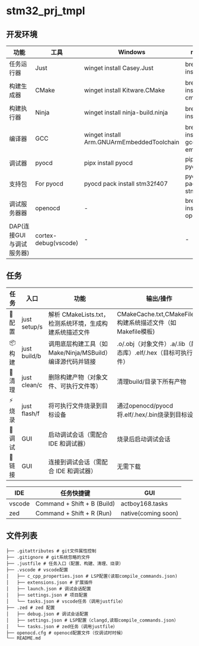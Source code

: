 # stm32_prj_tmpl

## 开发环境
| 功能 | 工具 | Windows  | macOS | Linux |
 | --- | --- | --- | --- | --- |
| 任务运行器 | Just | winget install Casey.Just | brew install just | apt install just |
| 构建生成器 | CMake | winget install Kitware.CMake | brew install cmake | apt install cmake |
| 构建执行器 | Ninja | winget install ninja-build.ninja | brew install ninja | apt install ninja-build |
| 编译器 | GCC | winget install Arm.GNUArmEmbeddedToolchain | brew install gcc-arm-embedded | apt install gcc-arm-embedded |
| 调试器 | pyocd | pipx install pyocd   | pipx install pyocd | pipx install pyocd |
| 支持包 | For pyocd | pyocd pack install stm32f407 | pyocd pack install stm32f407  | pyocd pack install stm32f407 |
| 调试服务器器 | openocd | - | brew install openocd | apt install openocd |
| DAP(连接GUI与调试服务器) | cortex-debug(vscode) | - | - | - |




## 任务
| 任务 | 入口  | 功能 | 输出/操作 |
| --- | ---- | ---- | ---- |
| 📁配置 | just setup/s | 解析 CMakeLists.txt，检测系统环境，生成构建系统描述文件 | CMakeCache.txt,CMakeFiles/,构建系统描述文件（如 Makefile模板) |
| 📦构建 | just build/b | 调用底层构建工具（如 Make/Ninja/MSBuild）​编译源代码并链接​ |.o/.obj（对象文件）.a/.lib（静态库）.elf/.hex（目标可执行文件） |
| 🧹清理 | just clean/c | 删除构建产物​（对象文件、可执行文件等） | 清理build/目录下所有产物 |
| ⚡️烧录 | just flash/f | 将可执行文件烧录到目标设备 | 通过openocd/pyocd将.elf/.hex/.bin烧录到目标设备 |
| 🐞调试 | GUI | 启动调试会话​（需配合 IDE 和调试器） | 烧录后启动调试会话 |
| 🔗链接 | GUI | 连接到调试会话​（需配合 IDE 和调试器） | 无需下载 |

| IDE | 任务快捷键 | GUI |
| --- | ---- | ---- |
| vscode | Command + Shift + B (Build)| actboy168.tasks |
| zed | Command + Shift + R (Run) | native(coming soon)|

## 文件列表
```
├── .gitattributes # git文件属性控制
├── .gitignore # git系统忽略的文件
├── .justfile # 任务入口（配置、构建、清理、烧录）
├── .vscode # vscode配置
│   ├── c_cpp_properties.json # LSP配置(读取compile_commands.json)
│   ├── extensions.json # 扩展插件
│   ├── launch.json # 调试会话配置
│   ├── settings.json # 项目配置
│   └── tasks.json # vscode任务（调用justfile）
├── .zed # zed 配置
│   ├── debug.json # 调试会话配置
│   ├── settings.json # LSP配置（clangd,读取compile_commands.json）
│   └── tasks.json # zed任务（调用justfile）
├── openocd.cfg # openocd配置文件（仅调试时时候）
└── README.md
```
